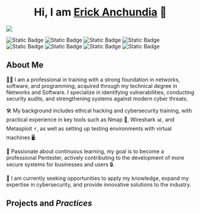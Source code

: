 <div align="center">
<h1 align="center">Hi, I am <a href="https://www.linkedin.com/in/erick-fabricio-anchundia-rodriguez-6b297a328/">Erick Anchundia</a> 👋</h1>
</div>
<img src="https://imgur.com/j8BH4wW">

![Static Badge](https://img.shields.io/badge/Nmap--8A2BE2?style=social&logo=npm&logoColor=4682B4&labelColor=8A2BE2&color=8A2BE2)
![Static Badge](https://img.shields.io/badge/Metasploit--8A2BE2?style=social&logo=metasploit&logoColor=005FAD&labelColor=8A2BE2&color=8A2BE2)
![Static Badge](https://img.shields.io/badge/Nessus--8A2BE2?style=social&logo=naver&logoColor=00829B&labelColor=8A2BE2&color=8A2BE2)
![Static Badge](https://img.shields.io/badge/Wireshark--8A2BE2?style=social&logo=wireshark&logoColor=0092D2&labelColor=8A2BE2&color=8A2BE2)
![Static Badge](https://img.shields.io/badge/Burpsuite--8A2BE2?style=social&logo=burpsuite&logoColor=FF6600&labelColor=8A2BE2&color=8A2BE2)
![Static Badge](https://img.shields.io/badge/SQLmap--8A2BE2?style=social&logo=mysql&logoColor=FADA5E&labelColor=8A2BE2&color=8A2BE2)
![Static Badge](https://img.shields.io/badge/Hashcat--8A2BE2?style=social&logo=basicattentiontoken&logoColor=F5A623&labelColor=8A2BE2&color=8A2BE2)
![Static Badge](https://img.shields.io/badge/OpenSSL--8A2BE2?style=social&logo=openssl&logoColor=DC322F&labelColor=8A2BE2&color=8A2BE2)
## About Me

👨‍💻 I am a professional in training with a strong foundation in networks, software, and programming, acquired through my technical degree in Networks and Software. I specialize in identifying vulnerabilities, conducting security audits, and strengthening systems against modern cyber threats.

🛠️ My background includes ethical hacking and cybersecurity training, with practical experience in key tools such as Nmap 🧭, Wireshark 📊, and Metasploit ⚡, as well as setting up testing environments with virtual machines 🖥️.

🚀 Passionate about continuous learning, my goal is to become a professional Pentester, actively contributing to the development of more secure systems for businesses and users 🔒.

💼 I am currently seeking opportunities to apply my knowledge, expand my expertise in cybersecurity, and provide innovative solutions to the industry.
<br>

## Projects and  *Practices*
<!-- <table> 
<tr>
<td width="50%">
<h3 align="center">Curso Android Básico</h3>
<div align="center">
<a href="https://github.com/ArisGuimera/Android-Expert" target="_blank"><img src="https://i.imgur.com/Jji0CIE.jpg" width="400" alt="Curso básico android"></a>
<p>
<a href="https://github.com/ArisGuimera/Android-Expert" target="_blank">
<img src="https://img.shields.io/badge/CÓDIGO-ff9?style=for-the-badge&logo=github&logoColor=black">
</a>
<a href="https://youtu.be/vJapzH_46a8" target="_blank">
<img src="https://img.shields.io/badge/-Youtube-green?style=for-the-badge&color=fbfc40">
</a>
</p>
<p>Aprende a programar aplicaciones <strong>Android con Kotlin desde cero</strong> - En este curso aprenderás todo lo necesario ya que no es necesario ningún conocimiento previo. Curso <strong>GRATUITO de 12 horas</strong> con todo el código disponible para descargar.</p>
</div>
                                                                                      
</td>

<td width="50%">
               <br>
<h3 align="center">Arquitectura MVVM</h3>
<div align="center">                                       
<a href="https://github.com/ArisGuimera/SimpleAndroidMVVM" target="_blank"><img src="https://i.imgur.com/7uCBigG.jpg" width="400" alt="Curso arquitectura MVVM"></a>
<br>
<p>
<a href="https://github.com/ArisGuimera/SimpleAndroidMVVM" target="_blank">
<img src="https://img.shields.io/badge/C%C3%93DIGO-80ffaa?style=for-the-badge&logo=github&logoColor=black">
</a>
<a href="https://youtu.be/hhhSMXi0R3E" target="_blank">
<img src="https://img.shields.io/badge/-Youtube-green?style=for-the-badge&color=3fFD7f">
</a>
</p>
</p>Las arquitecturas son <strong>IMPRESCINDIBLES</strong> para poder trabajar como desarrollador/a Android. En este curso, divido por ramas irás aprendiendo a implementar una arquitectura real y robusta con inyección de dependencias, clean architecture, testing y mucho más.</p>
</div>                                                             
</table>                                                                                 
</div>
<br>

<table>
<tr>
<td width="50%">
<h3 align="center">Curso Android Intermedio</h3>
<div align="center">
<a href="https://github.com/ArisGuimera/Android-Expert-Intermedio" target="_blank"><img src="https://i.imgur.com/V48W0sU.jpg" width="400" alt="Curso intermedio Android"></a>
<p>
<a href="https://github.com/ArisGuimera/Android-Expert-Intermedio" target="_blank">
<img src="https://img.shields.io/badge/CÓDIGO-ff9?style=for-the-badge&logo=github&logoColor=black">
</a>
<a href="https://youtu.be/UaR7GSNACsM" target="_blank">
<img src="https://img.shields.io/badge/-Youtube-green?style=for-the-badge&color=fbfc40">
</a>
</p>
<p>Aprende a programar aplicaciones <strong>Android con Kotlin nivel intermedio</strong> - En este curso nos centraremos en las <strong>buenas prácticas, arquitectura y testing</strong>. Curso <strong>GRATUITO de 8 horas</strong> con todo el código disponible para descargar.</p>
</div>
                                                                                      
</td>       

<td width="50%">
<h3 align="center">Curso Kotlin Multiplatform</h3>
<div align="center">
<a href="https://github.com/ArisGuimera/Curso-Kotlin-Multiplatform" target="_blank"><img src="https://i.imgur.com/nDDp1Ra.jpg" width="400" alt="Curso Kotlin Multiplatform"></a>
<p>
<a href="https://github.com/ArisGuimera/Curso-Kotlin-Multiplatform" target="_blank">
<img src="https://img.shields.io/badge/C%C3%93DIGO-cfaae0?style=for-the-badge&logo=github&logoColor=black">
</a>
<a href="https://youtube.com/playlist?list=PL8ie04dqq7_NUvBcMMosVRAbqZDWmRzX3&si=FdS-Z07ZFAUjDHAE" target="_blank">
<img src="https://img.shields.io/badge/-Youtube-green?style=for-the-badge&color=ff00f4">
</a>
</p>
<p>Aprende a programar aplicaciones <strong>multiplataform con Kotlin y Jetpack Compose</strong> - En este curso nos centraremos en dominar Kotlin Multiplatform <strong>desde cero</strong>. Curso <strong>GRATUITO</strong> (en desarrollo) con todo el código disponible para descargar.</p>
</div>
                                                                                      
</td>  
</table>                                                                                 
</div>
<br>

### ⚙️ &nbsp;GitHub Analytics

<p align="center">
<a href="https://github.com/ArisGuimera">
  <img height="180em" src="https://github-readme-stats-eight-theta.vercel.app/api?username=ArisGuimera&show_icons=true&theme=algolia&include_all_commits=true&count_private=true"/>
  <img height="180em" src="https://github-readme-stats-eight-theta.vercel.app/api/top-langs/?username=ArisGuimera&layout=compact&langs_count=8&theme=algolia"/>
</a>
</p>
